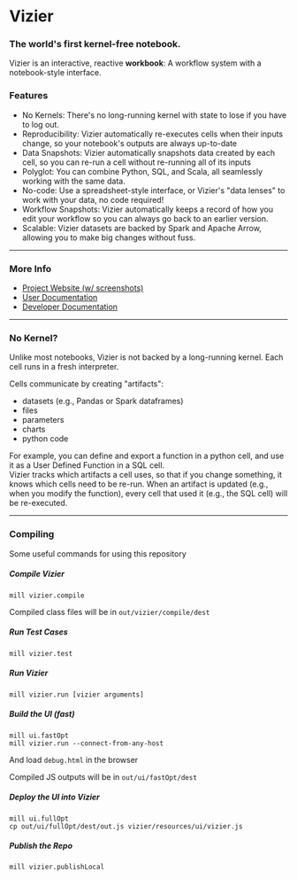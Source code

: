 # Vizier
### The world's first kernel-free notebook.

Vizier is an interactive, reactive **workbook**: A workflow system with a notebook-style interface.  

### Features

* No Kernels: There's no long-running kernel with state to lose if you have to log out.
* Reproducibility: Vizier automatically re-executes cells when their inputs change, so your notebook's outputs are always up-to-date
* Data Snapshots: Vizier automatically snapshots data created by each cell, so you can re-run a cell without re-running all of its inputs
* Polyglot: You can combine Python, SQL, and Scala, all seamlessly working with the same data.
* No-code: Use a spreadsheet-style interface, or Vizier's "data lenses" to work with your data, no code required!
* Workflow Snapshots: Vizier automatically keeps a record of how you edit your workflow so you can always go back to an earlier version.
* Scalable: Vizier datasets are backed by Spark and Apache Arrow, allowing you to make big changes without fuss.

---

### More Info

* [Project Website (w/ screenshots)](https://vizierdb.info)
* [User Documentation](https://github.com/VizierDB/vizier-scala/wiki)
* [Developer Documentation](https://github.com/VizierDB/vizier-scala/blob/master/docs/DEVELOPER.md)

---

### No Kernel?

Unlike most notebooks, Vizier is not backed by a long-running kernel.  Each cell runs in a fresh interpreter.  

Cells communicate by creating "artifacts":
* datasets (e.g., Pandas or Spark dataframes)
* files
* parameters
* charts
* python code

For example, you can define and export a function in a python cell, and use it as a User Defined Function in a SQL cell.  
Vizier tracks which artifacts a cell uses, so that if you change something, it knows which cells need to be re-run.
When an artifact is updated (e.g., when you modify the function), every cell that used it (e.g., the SQL cell) will be re-executed.

---

### Compiling

Some useful commands for using this repository

##### Compile Vizier
```
mill vizier.compile
```
Compiled class files will be in `out/vizier/compile/dest`

##### Run Test Cases
```
mill vizier.test
```

##### Run Vizier
```
mill vizier.run [vizier arguments]
```

##### Build the UI (fast)
```
mill ui.fastOpt
mill vizier.run --connect-from-any-host
```
And load `debug.html` in the browser

Compiled JS outputs will be in `out/ui/fastOpt/dest`

##### Deploy the UI into Vizier
```
mill ui.fullOpt
cp out/ui/fullOpt/dest/out.js vizier/resources/ui/vizier.js
```

##### Publish the Repo
```
mill vizier.publishLocal
```
